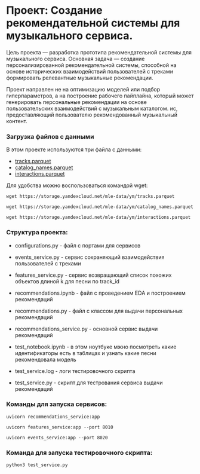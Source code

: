 # Проект: Создание рекомендательной системы для музыкального сервиса.

Цель проекта — разработка прототипа рекомендательной системы для музыкального сервиса. Основная задача — создание персонализированной рекомендательной системы, способной на основе исторических взаимодействий пользователей с треками формировать релевантные музыкальные рекомендации.

Проект направлен не на оптимизацию моделей или подбор гиперпараметров, а на построение рабочего пайплайна, который может генерировать персональные рекомендации на основе пользовательских взаимодействий с музыкальным каталогом.
ис, предоставляющий пользователю рекомендованный музыкальный контент.

### Загрузка файлов с данными

В этом проекте используются три файла с данными:
- [tracks.parquet](https://storage.yandexcloud.net/mle-data/ym/tracks.parquet)
- [catalog_names.parquet](https://storage.yandexcloud.net/mle-data/ym/catalog_names.parquet)
- [interactions.parquet](https://storage.yandexcloud.net/mle-data/ym/interactions.parquet)
 
Для удобства можно воспользоваться командой wget:

```
wget https://storage.yandexcloud.net/mle-data/ym/tracks.parquet

wget https://storage.yandexcloud.net/mle-data/ym/catalog_names.parquet

wget https://storage.yandexcloud.net/mle-data/ym/interactions.parquet
```

### Структура проекта:

- configurations.py - файл с портами для сервисов

- events_service.py - сервис сохраняющий взаимодействия пользователей с треками

- features_service.py - сервис возвращающий список похожих объектов длиной k для песни по track_id

- recommendations.ipynb - файл с проведением EDA и построением рекомендаций

- recommendations.py - файл с классом для выдачи персональных рекомендаций

- recommendations_service.py - основной сервис выдачи рекомендаций

- test_notebook.ipynb - в этом ноутбуке мжно посмотреть какие идентификаторы есть в таблицах и узнать какие песни рекомендовала модель

- test_service.log - логи тестировочного скрипта

- test_service.py - скрипт для тестрования сервиса выдачи рекомендаций

### Команды для запуска сервисов:
~~~
uvicorn recommendations_service:app 
~~~
~~~
uvicorn features_service:app --port 8010
~~~
~~~
uvicorn events_service:app --port 8020 
~~~

### Команда для запуска тестировочного скрипта:
~~~
python3 test_service.py
~~~
